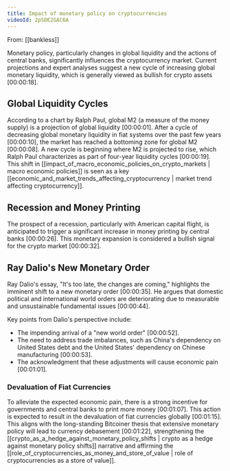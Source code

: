 ```yaml
---
title: Impact of monetary policy on cryptocurrencies
videoId: 2pSDE2GAC6A
---
```


From: [[bankless]] <br/> 

Monetary policy, particularly changes in global liquidity and the actions of central banks, significantly influences the cryptocurrency market. Current projections and expert analyses suggest a new cycle of increasing global monetary liquidity, which is generally viewed as bullish for crypto assets <a class="yt-timestamp" data-t="00:00:18">[00:00:18]</a>.

## Global Liquidity Cycles

According to a chart by Ralph Paul, global M2 (a measure of the money supply) is a projection of global liquidity <a class="yt-timestamp" data-t="00:00:01">[00:00:01]</a>. After a cycle of decreasing global monetary liquidity in fiat systems over the past few years <a class="yt-timestamp" data-t="00:00:10">[00:00:10]</a>, the market has reached a bottoming zone for global M2 <a class="yt-timestamp" data-t="00:00:08">[00:00:08]</a>. A new cycle is beginning where M2 is projected to rise, which Ralph Paul characterizes as part of four-year liquidity cycles <a class="yt-timestamp" data-t="00:00:19">[00:00:19]</a>. This shift in [[impact_of_macro_economic_policies_on_crypto_markets | macro economic policies]] is seen as a key [[economic_and_market_trends_affecting_cryptocurrency | market trend affecting cryptocurrency]].

## Recession and Money Printing

The prospect of a recession, particularly with American capital flight, is anticipated to trigger a significant increase in money printing by central banks <a class="yt-timestamp" data-t="00:00:26">[00:00:26]</a>. This monetary expansion is considered a bullish signal for the crypto market <a class="yt-timestamp" data-t="00:00:32">[00:00:32]</a>.

## Ray Dalio's New Monetary Order

Ray Dalio's essay, "It's too late, the changes are coming," highlights the imminent shift to a new monetary order <a class="yt-timestamp" data-t="00:00:35">[00:00:35]</a>. He argues that domestic political and international world orders are deteriorating due to measurable and unsustainable fundamental issues <a class="yt-timestamp" data-t="00:00:44">[00:00:44]</a>.

Key points from Dalio's perspective include:
*   The impending arrival of a "new world order" <a class="yt-timestamp" data-t="00:00:52">[00:00:52]</a>.
*   The need to address trade imbalances, such as China's dependency on United States debt and the United States' dependency on Chinese manufacturing <a class="yt-timestamp" data-t="00:00:53">[00:00:53]</a>.
*   The acknowledgment that these adjustments will cause economic pain <a class="yt-timestamp" data-t="00:01:01">[00:01:01]</a>.

### Devaluation of Fiat Currencies
To alleviate the expected economic pain, there is a strong incentive for governments and central banks to print more money <a class="yt-timestamp" data-t="00:01:07">[00:01:07]</a>. This action is expected to result in the devaluation of fiat currencies globally <a class="yt-timestamp" data-t="00:01:15">[00:01:15]</a>. This aligns with the long-standing Bitcoiner thesis that extensive monetary policy will lead to currency debasement <a class="yt-timestamp" data-t="00:01:22">[00:01:22]</a>, strengthening the [[crypto_as_a_hedge_against_monetary_policy_shifts | crypto as a hedge against monetary policy shifts]] narrative and affirming the [[role_of_cryptocurrencies_as_money_and_store_of_value | role of cryptocurrencies as a store of value]].